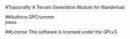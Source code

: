 #Topocrafty
A Terrain Generation Module for Wanderlust

##Authors
QPCrummer\
jneos

##License
This software is licensed under the GPLv3.